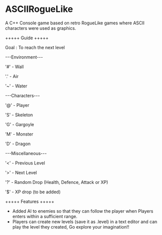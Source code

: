 # ASCIIRogueLike
A C++ Console game based on retro RogueLike games where ASCII characters were used as graphics.

+++++ Guide +++++

Goal : To reach the next level

  ---Environment---
	
  '#' - Wall
	
  '.' - Air
	
  '~' - Water
	
  
  ---Characters---
	
  '@' - Player
	
  'S' - Skeleton
	
  'G' - Gargoyle
	
  'M' - Monster
	
  'D' - Dragon
  
	
  ---Miscellaneous---
	
  '<' - Previous Level
	
  '>' - Next Level
	
  '?' - Random Drop (Health, Defence, Attack or XP)
	
  '$' - XP drop (to be added) 
	

+++++ Features +++++

+ Added AI to enemies so that they can follow the player when Players enters within a sufficient range.
+ Players can create new levels (save it as .level) in a text editor and can play the level they created, Go explore your imagination!!
